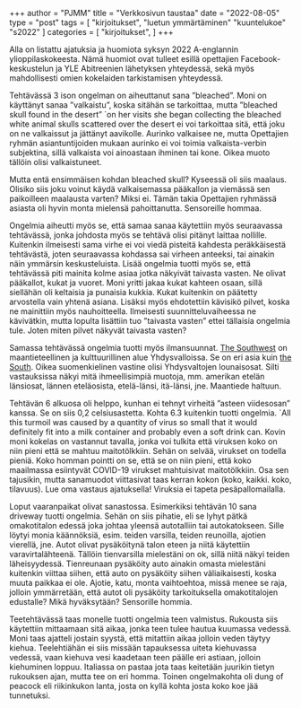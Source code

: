 +++
author = "PJMM"
title = "Verkkosivun taustaa"
date = "2022-08-05"
type = "post"
tags = [
    "kirjoitukset",
    "luetun ymmärtäminen"
    "kuuntelukoe"
    "s2022"
    ]
categories = [
    "kirjoitukset",
]
+++

Alla on listattu ajatuksia ja huomiota syksyn 2022 A-englannin ylioppilaskokeesta. Nämä huomiot ovat tulleet esillä opettajien Facebook-keskustelun ja YLE Abitreenien lähetyksen yhteydessä, sekä myös mahdollisesti omien kokelaiden tarkistamisen yhteydessä. 

Tehtävässä 3 ison ongelman on aiheuttanut sana ”bleached”. Moni on käyttänyt sanaa ”valkaistu”, koska sitähän se tarkoittaa, mutta ”bleached skull found in the desert”
`on her visits she began collecting the bleached white animal skulls scattered over the desert
 ei voi tarkoittaa sitä, että joku on ne valkaissut ja jättänyt aavikolle. Aurinko valkaisee ne, mutta Opettajien ryhmän asiantuntijoiden mukaan aurinko ei voi toimia valkaista-verbin subjektina, sillä valkaista voi ainoastaan ihminen tai kone. Oikea muoto tällöin olisi valkaistuneet.


Mutta entä ensimmäisen kohdan bleached skull? Kyseessä oli siis maalaus. Olisiko siis joku voinut käydä valkaisemassa pääkallon ja viemässä sen paikoilleen maalausta varten? Miksi ei. Tämän takia Opettajien ryhmässä asiasta oli hyvin monta mielensä pahoittanutta. Sensoreille hommaa.


Ongelmia aiheutti myös se, että samaa sanaa käytettiin myös seuraavassa tehtävässä, jonka johdosta myös se tehtävä olisi pitänyt laittaa nollille. Kuitenkin ilmeisesti sama virhe ei voi viedä pisteitä kahdesta peräkkäisestä tehtävästä, joten seuraavassa kohdassa sai virheen anteeksi, tai ainakin näin ymmärsin keskusteluista.
Lisää ongelmia tuotti myös se, että tehtävässä piti mainita kolme asiaa jotka näkyivät taivasta vasten. Ne olivat pääkallot, kukat ja vuoret. Moni yritti jakaa kukat kahteen osaan, sillä siellähän oli keltaisia ja punaisia kukkia. Kukat kuitenkin on päätetty arvostella vain yhtenä asiana. Lisäksi myös ehdotettiin kävisikö pilvet, koska ne mainittiin myös nauhoitteella. Ilmeisesti suunnitteluvaiheessa ne kävivätkin, mutta lopulta lisättiin tuo ”taivasta vasten” ettei tällaisia ongelmia tule. Joten miten pilvet näkyvät taivasta vasten?


Samassa tehtävässä ongelmia tuotti myös ilmansuunnat. [The Southwest](https://en.wikipedia.org/wiki/Southwestern_United_States) on maantieteellinen ja kulttuurillinen alue Yhdysvalloissa. Se on eri asia kuin [the South](https://en.wikipedia.org/wiki/Southern_United_States). Oikea suomenkielinen vastine olisi Yhdysvaltojen lounaisosat. Silti vastauksissa näkyi mitä ihmeellisimpiä muotoja, mm. amerikan etelän länsiosat, lännen eteläosista, etelä-länsi, itä-länsi, jne. Maantiede haltuun.

Tehtävän 6 alkuosa oli helppo, kunhan ei tehnyt virheitä ”asteen viidesosan” kanssa. Se on siis 0,2 celsiusastetta. Kohta 6.3 kuitenkin tuotti ongelmia. 
`All this turmoil was caused by a quantity of virus so small that it would definitely fit into a milk container and probably even a soft drink can. 
Kovin moni kokelas on vastannut tavalla, jonka voi tulkita että viruksen koko on niin pieni että se mahtuu maitotölkkiin. Sehän on selvää, virukset on todella pieniä. Koko homman pointti on se, että se on niin pieni, että koko maailmassa esiintyvät COVID-19 virukset mahtuisivat maitotölkkiin. Osa sen tajusikin, mutta sanamuodot viittasivat taas kerran kokon (koko, kaikki. koko, tilavuus). Lue oma vastaus ajatuksella! Viruksia ei tapeta pesäpallomailalla. 


Loput vaaranpaikat olivat sanastossa. Esimerkiksi tehtävän 10 sana driveway tuotti ongelmia. Sehän on siis pihatie, eli se lyhyt pätkä omakotitalon edessä joka johtaa yleensä autotalliin tai autokatokseen. Sille löytyi monia käännöksiä, esim. teiden varsilla, teiden reunoilla, ajotien vierellä, jne. Autot olivat pysäköitynä talon eteen ja niitä käytettiin varavirtalähteenä. Tällöin tienvarsilla mielestäni on ok, sillä niitä näkyi teiden läheisyydessä. Tienreunaan pysäköity auto ainakin omasta mielestäni kuitenkin viittaa siihen, että auto on pysäköity siihen väliaikaisesti, koska muuta paikkaa ei ole. Ajotie, katu, monta vaihtoehtoa, missä menee se raja, jolloin ymmärretään, että autot oli pysäköity tarkoituksella omakotitalojen edustalle? Mikä hyväksytään? Sensorille hommia. 


Teetehtävässä taas monelle tuotti ongelmia teen valmistus. Rukousta siis käytettiin mittaamaan sitä aikaa, jonka teen tulee hautua kuumassa vedessä. Moni taas ajatteli jostain syystä, että mitattiin aikaa jolloin veden täytyy kiehua. Teelehtiähän ei siis missään tapauksessa uiteta kiehuvassa vedessä, vaan kiehuva vesi kaadetaan teen päälle eri astiaan, jolloin kiehuminen loppuu. Italiassa on pastaa jota taas keitetään juurikin tietyn rukouksen ajan, mutta tee on eri homma. Toinen ongelmakohta oli dung of peacock eli riikinkukon lanta, josta on kyllä kohta josta koko koe jää tunnetuksi. 

